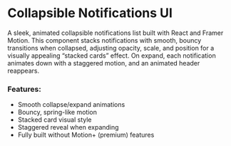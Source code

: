 # Collapsible Notifications UI

A sleek, animated collapsible notifications list built with React and Framer Motion. This component stacks notifications with smooth, bouncy transitions when collapsed, adjusting opacity, scale, and position for a visually appealing “stacked cards” effect. On expand, each notification animates down with a staggered motion, and an animated header reappears.

### Features:

- Smooth collapse/expand animations
- Bouncy, spring-like motion
- Stacked card visual style
- Staggered reveal when expanding
- Fully built without Motion+ (premium) features
